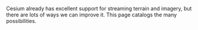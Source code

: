 Cesium already has excellent support for streaming terrain and imagery, but there are lots of ways we can improve it.  This page catalogs the many possibilities.